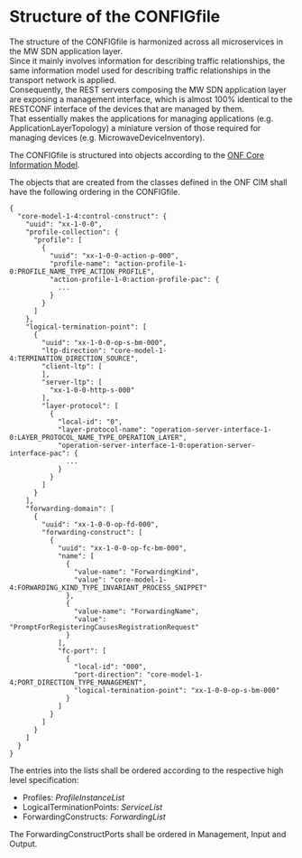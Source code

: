 # Structure of the CONFIGfile

The structure of the CONFIGfile is harmonized across all microservices in the MW SDN application layer.  
Since it mainly involves information for describing traffic relationships, the same information model used for describing traffic relationships in the transport network is applied.  
Consequently, the REST servers composing the MW SDN application layer are exposing a management interface, which is almost 100% identical to the RESTCONF interface of the devices that are managed by them.  
That essentially makes the applications for managing applications (e.g. ApplicationLayerTopology) a miniature version of those required for managing devices (e.g. MicrowaveDeviceInventory).  

The CONFIGfile is structured into objects according to the [ONF Core Information Model](https://github.com/openBackhaul/ApplicationPattern/blob/develop/doc/ElementsApplicationPattern/InformationModel/Overview/Overview.md).  

The objects that are created from the classes defined in the ONF CIM shall have the following ordering in the CONFIGfile. 
```
{
  "core-model-1-4:control-construct": {
    "uuid": "xx-1-0-0",
    "profile-collection": {
      "profile": [
        {
          "uuid": "xx-1-0-0-action-p-000",
          "profile-name": "action-profile-1-0:PROFILE_NAME_TYPE_ACTION_PROFILE",
          "action-profile-1-0:action-profile-pac": {
            ...
          }
        }
      ]
    },
    "logical-termination-point": [
      {
        "uuid": "xx-1-0-0-op-s-bm-000",
        "ltp-direction": "core-model-1-4:TERMINATION_DIRECTION_SOURCE",
        "client-ltp": [
        ],
        "server-ltp": [
          "xx-1-0-0-http-s-000"
        ],
        "layer-protocol": [
          {
            "local-id": "0",
            "layer-protocol-name": "operation-server-interface-1-0:LAYER_PROTOCOL_NAME_TYPE_OPERATION_LAYER",
            "operation-server-interface-1-0:operation-server-interface-pac": {
              ...
            }
          }
        ]
      }
    ],
    "forwarding-domain": [
      {
        "uuid": "xx-1-0-0-op-fd-000",
        "forwarding-construct": [
          {
            "uuid": "xx-1-0-0-op-fc-bm-000",
            "name": [
              {
                "value-name": "ForwardingKind",
                "value": "core-model-1-4:FORWARDING_KIND_TYPE_INVARIANT_PROCESS_SNIPPET"
              },
              {
                "value-name": "ForwardingName",
                "value": "PromptForRegisteringCausesRegistrationRequest"
              }
            ],
            "fc-port": [
              {
                "local-id": "000",
                "port-direction": "core-model-1-4:PORT_DIRECTION_TYPE_MANAGEMENT",
                "logical-termination-point": "xx-1-0-0-op-s-bm-000"
              }
            ]
          }
        ]
      }
    ]
  }
}
```
The entries into the lists shall be ordered according to the respective high level specification:  
- Profiles: _ProfileInstanceList_  
- LogicalTerminationPoints: _ServiceList_  
- ForwardingConstructs: _ForwardingList_  

The ForwardingConstructPorts shall be ordered in Management, Input and Output.  
